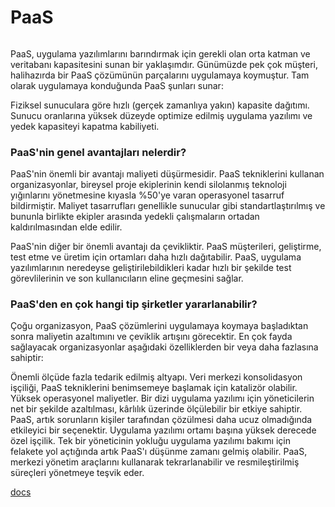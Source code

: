 # PaaS

######

PaaS, uygulama yazılımlarını barındırmak için gerekli olan orta katman ve veritabanı kapasitesini sunan bir yaklaşımdır. Günümüzde pek çok müşteri, halihazırda bir PaaS çözümünün parçalarını uygulamaya koymuştur. Tam olarak uygulamaya konduğunda PaaS şunları sunar:

Fiziksel sunuculara göre hızlı (gerçek zamanlıya yakın) kapasite dağıtımı.
Sunucu oranlarına yüksek düzeyde optimize edilmiş uygulama yazılımı ve yedek kapasiteyi kapatma kabiliyeti.

### PaaS'nin genel avantajları nelerdir?

PaaS'nin önemli bir avantajı maliyeti düşürmesidir. PaaS tekniklerini kullanan organizasyonlar, bireysel proje ekiplerinin kendi silolanmış teknoloji yığınlarını yönetmesine kıyasla %50'ye varan operasyonel tasarruf bildirmiştir. Maliyet tasarrufları genellikle sunucular gibi standartlaştırılmış ve bununla birlikte ekipler arasında yedekli çalışmaların ortadan kaldırılmasından elde edilir.

PaaS'nin diğer bir önemli avantajı da çevikliktir. PaaS müşterileri, geliştirme, test etme ve üretim için ortamları daha hızlı dağıtabilir. PaaS, uygulama yazılımlarının neredeyse geliştirilebildikleri kadar hızlı bir şekilde test görevlilerinin ve son kullanıcıların eline geçmesini sağlar. 

### PaaS'den en çok hangi tip şirketler yararlanabilir?

Çoğu organizasyon, PaaS çözümlerini uygulamaya koymaya başladıktan sonra maliyetin azaltımını ve çeviklik artışını görecektir. En çok fayda sağlayacak organizasyonlar aşağıdaki özelliklerden bir veya daha fazlasına sahiptir:

Önemli ölçüde fazla tedarik edilmiş altyapı. Veri merkezi konsolidasyon işçiliği, PaaS tekniklerini benimsemeye başlamak için katalizör olabilir.
Yüksek operasyonel maliyetler. Bir dizi uygulama yazılımı için yöneticilerin net bir şekilde azaltılması, kârlılık üzerinde ölçülebilir bir etkiye sahiptir. PaaS, artık sorunların kişiler tarafından çözülmesi daha ucuz olmadığında etkileyici bir seçenektir.
Uygulama yazılımı ortamı başına yüksek derecede özel işçilik. Tek bir yöneticinin yokluğu uygulama yazılımı bakımı için felakete yol açtığında artık PaaS'ı düşünme zamanı gelmiş olabilir. PaaS, merkezi yönetim araçlarını kullanarak tekrarlanabilir ve resmileştirilmiş süreçleri yönetmeye teşvik eder.

[docs](https://www.oracle.com/tr/cloud/what-is-paas/benefits-of-paas/)
